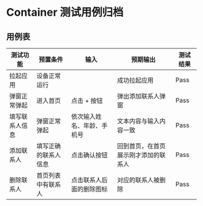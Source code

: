 # Container 测试用例归档

## 用例表

|测试功能|预置条件|输入|预期输出|测试结果|
|--------------------------------|--------------------------------|--------------------------------|--------------------------------|--------------------------------|
|拉起应用|	设备正常运行|		|成功拉起应用|Pass|
|弹窗正常弹起|进入首页|点击 + 按钮|弹出添加联系人弹窗|Pass|
|填写联系人信息|弹窗正常弹起|依次输入姓名、年龄、手机号|文本内容与输入内容一致|Pass|
|添加联系人|填写正确的联系人信息|点击确认按钮|回到首页，在首页展示刚才添加的联系人|Pass|
|删除联系人|首页列表中有联系人|点击联系人后面的删除图标|对应的联系人被删除|Pass|